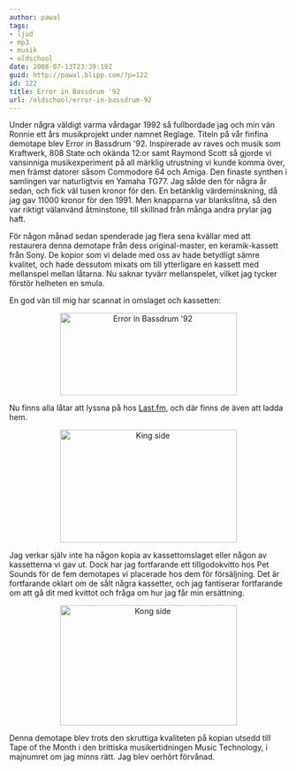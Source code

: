 ```yaml
---
author: pawal
tags:
- ljud
- mp3
- musik
- oldschool
date: 2008-07-13T23:39:19Z
guid: http://pawal.blipp.com/?p=122
id: 122
title: Error in Bassdrum '92
url: /oldschool/error-in-bassdrum-92
---
```


Under några väldigt varma vårdagar 1992 så fullbordade jag och min vän
Ronnie ett års musikprojekt under namnet Reglage. Titeln på vår
finfina demotape blev Error in Bassdrum '92. Inspirerade av raves och
musik som Kraftwerk, 808 State och okända 12:or samt Raymond Scott så
gjorde vi vansinniga musikexperiment på all märklig utrustning vi
kunde komma över, men främst datorer såsom Commodore 64 och Amiga. Den
finaste synthen i samlingen var naturligtvis en Yamaha TG77. Jag sålde
den för några år sedan, och fick väl tusen kronor för den. En
betänklig värdeminskning, då jag gav 11000 kronor för den 1991. Men
knapparna var blankslitna, så den var riktigt välanvänd åtminstone,
till skillnad från många andra prylar jag haft.

För någon månad sedan spenderade jag flera sena kvällar med att
restaurera denna demotape från dess original-master, en
keramik-kassett från Sony. De kopior som vi delade med oss av hade
betydligt sämre kvalitet, och hade dessutom mixats om till ytterligare
en kassett med mellanspel mellan låtarna. Nu saknar tyvärr
mellanspelet, vilket jag tycker förstör helheten en smula.

En god vän till mig har scannat in omslaget och kassetten:
<p style="text-align: center;"><a title="{reglage} Error in Bassdrum '92" href="https://blipp.com/misc/eib/eib_cover.jpg"><img class="aligncenter" src="https://blipp.com/misc/eib/eib_cover_thumb.jpg" alt="Error in Bassdrum '92" width="320" height="149" /></a></p>
<p style="text-align: left;">Nu finns alla låtar att lyssna på hos <a href="https://www.last.fm/music/Reglage/Error+in+Bassdrum+%2792">Last.fm</a>, och där finns de även att ladda hem.</p>
<p style="text-align: center;"><a title="{reglage} King side" href="https://blipp.com/misc/eib/eib_king.jpg"><img class="aligncenter" src="https://blipp.com/misc/eib/eib_king_thumb.jpg" alt="King side" width="320" height="204" /></a></p>
<p style="text-align: left;">Jag verkar själv inte ha någon kopia av kassettomslaget eller någon av kassetterna vi gav ut. Dock har jag fortfarande ett tillgodokvitto hos Pet Sounds för de fem demotapes vi placerade hos dem för försäljning. Det är fortfarande oklart om de sålt några kassetter, och jag fantiserar fortfarande om att gå dit med kvittot och fråga om hur jag får min ersättning.</p>
<p style="text-align: center;"><a title="{reglage} Kong side" href="https://blipp.com/misc/eib/eib_kong.jpg"><img class="aligncenter" style="vertical-align: middle;" src="https://blipp.com/misc/eib/eib_kong_thumb.jpg" alt="Kong side" width="320" height="217" /></a></p>
Denna demotape blev trots den skruttiga kvaliteten på kopian utsedd till Tape of the Month i den brittiska musikertidningen Music Technology, i majnumret om jag minns rätt. Jag blev oerhört förvånad.
